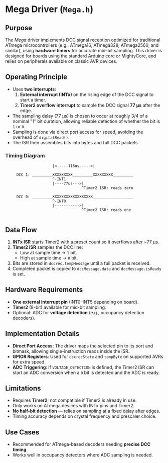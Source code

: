 # Mega Driver (`Mega.h`)

## Purpose
The *Mega* driver implements DCC signal reception optimized for traditional ATmega microcontrollers
(e.g., ATmega16, ATmega328, ATmega2560, and similar), using **hardware timers** for accurate mid-bit sampling.
This driver is designed for boards using the standard Arduino core or MightyCore, and relies on peripherals
available on classic AVR devices.

## Operating Principle
- Uses **two interrupts**:
  1. **External interrupt (INTx)** on the rising edge of the DCC signal to start a timer.
  2. **Timer2 overflow interrupt** to sample the DCC signal **77 µs** after the edge.
- The sampling delay (77 µs) is chosen to occur at roughly 3/4 of a nominal "1" bit duration,
  allowing reliable detection of whether the bit is `1` or `0`.
- Sampling is done via direct port access for speed, avoiding the overhead of `digitalRead()`.
- The ISR then assembles bits into bytes and full DCC packets.

### Timing Diagram

```
                     |<-----116us----->|

     DCC 1: _________XXXXXXXXX_________XXXXXXXXX_________
                     ^-INT1
                     |----77us--->|
                                  ^Timer2 ISR: reads zero

     DCC 0: _________XXXXXXXXXXXXXXXXXX__________________
                     ^-INT0
                     |----------->|
                                  ^Timer2 ISR: reads one


```

## Data Flow
1. **INTx ISR** starts Timer2 with a preset count so it overflows after ~77 µs.
2. **Timer2 ISR** samples the DCC line:
   - Low at sample time → `1` bit.
   - High at sample time → `0` bit.
3. Bits are stored in `dccrec.tempMessage` until a full packet is received.
4. Completed packet is copied to `dccMessage.data` and `dccMessage.isReady` is set.

## Hardware Requirements
- **One external interrupt pin** (INT0–INT5 depending on board).
- **Timer2** (8-bit) available for mid-bit sampling.
- Optional: ADC for **voltage detection** (e.g., occupancy detection decoders).

## Implementation Details
- **Direct Port Access**: The driver maps the selected pin to its port and bitmask,
  allowing single-instruction reads inside the ISR.
- **GPIOR Registers**: Used for `dccrecState` and `tempByte` on supported AVRs for extra speed.
- **ADC Triggering**: If `VOLTAGE_DETECTION` is defined, the Timer2 ISR can start an ADC conversion
  when a `0` bit is detected and the ADC is ready.

## Limitations
- Requires **Timer2**; not compatible if Timer2 is already in use.
- Only works on ATmega devices with INTx pins and Timer2.
- **No half-bit detection** — relies on sampling at a fixed delay after edges.
- Timing accuracy depends on crystal frequency and prescaler choice.

## Use Cases
- Recommended for ATmega-based decoders needing **precise DCC timing**.
- Works well in occupancy detectors where ADC sampling is needed.
